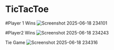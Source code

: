# TicTacToe
#Player 1 Wins
![Screenshot 2025-06-18 234101](https://github.com/user-attachments/assets/27d28a53-6cea-4210-9b34-d2407a404dc0)

#Player2 Wins
![Screenshot 2025-06-18 234243](https://github.com/user-attachments/assets/c25443c9-d6a1-4649-b47f-3365fb26fe4c)

Tie Game
![Screenshot 2025-06-18 234316](https://github.com/user-attachments/assets/829d1c0d-c5c5-4e81-b308-0aa970e8125e)
